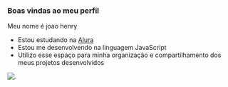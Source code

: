 ### Boas vindas ao meu perfil

Meu nome é joao henry

- Estou estudando na [Alura](https://www.alura.com.br)
- Estou me desenvolvendo na linguagem JavaScript
- Utilizo esse espaço para minha organização e compartilhamento dos meus projetos desenvolvidos






  
![.]([https://tenor.com/pt-BR/view/madara-uchiha-anime-madara-uchiha-gif-25705067)

